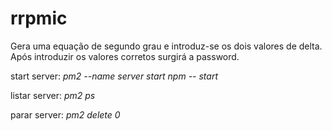 # rrpmic 
Gera uma equação de segundo grau e introduz-se os dois valores de delta.
Após introduzir os valores corretos surgirá a password.

start server:
*pm2 --name server start npm -- start*

listar server:
*pm2 ps*

parar server:
*pm2 delete 0*
